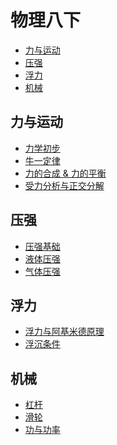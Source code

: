 # 物理八下

<!-- @import "[TOC]" {cmd="toc" depthFrom=2 depthTo=6 orderedList=false} -->

<!-- code_chunk_output -->

- [力与运动](#力与运动)
- [压强](#压强)
- [浮力](#浮力)
- [机械](#机械)

<!-- /code_chunk_output -->

## 力与运动

* [力学初步](./ch6/README.html)
* [牛一定律](./ch7/20210205.html)
* [力的合成 & 力的平衡](./ch7/20210206.html)
* [受力分析与正交分解](./ch8/20210207.html)

## 压强 

* [压强基础](./ch8/20210208.html)
* [液体压强](./ch8/20210209.html)
* [气体压强](./ch8/20210215.html)

## 浮力
* [浮力与阿基米德原理](./ch9/20210217.html)
* [浮沉条件](./ch9/20210219.html)

## 机械

* [杠杆](./ch10/20210220.html)
* [滑轮](./ch10/20210411.html)
* [功与功率](./ch10/20210518.html)

<!-- ## 机械

* [20210220-杠杆与滑轮](./ch10/20210220.html) -->


<!-- * [20210126-力的合成 & 力的平衡](./ch7/20210126.html)
* [20210127-力的平衡](./ch7/20210127.html)

## 压强

* [20210128-压强基础](./ch8/20210128.html)
* [20210130-液体压强](./ch8/20210130.html)
* [20210131-气体压强](./ch8/20210131.html) -->